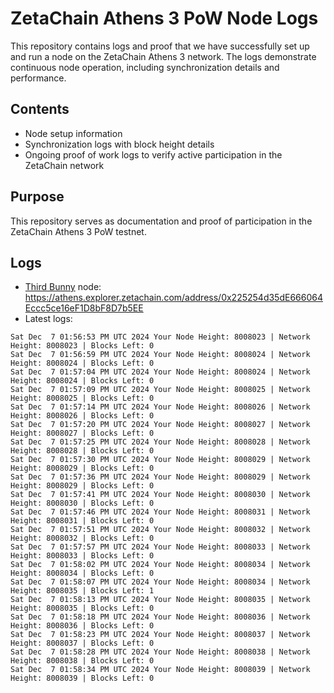 # ZetaChain Athens 3 PoW Node Logs
This repository contains logs and proof that we have successfully set up and run a node on the ZetaChain Athens 3 network. The logs demonstrate continuous node operation, including synchronization details and performance.

## Contents
- Node setup information
- Synchronization logs with block height details
- Ongoing proof of work logs to verify active participation in the ZetaChain network

## Purpose
This repository serves as documentation and proof of participation in the ZetaChain Athens 3 PoW testnet.

## Logs

- [Third Bunny](https://thirdbunny.xyz/) node: https://athens.explorer.zetachain.com/address/0x225254d35dE666064Eccc5ce16eF1D8bF8D7b5EE
- Latest logs:
```
Sat Dec  7 01:56:53 PM UTC 2024 Your Node Height: 8008023 | Network Height: 8008023 | Blocks Left: 0
Sat Dec  7 01:56:59 PM UTC 2024 Your Node Height: 8008024 | Network Height: 8008024 | Blocks Left: 0
Sat Dec  7 01:57:04 PM UTC 2024 Your Node Height: 8008024 | Network Height: 8008024 | Blocks Left: 0
Sat Dec  7 01:57:09 PM UTC 2024 Your Node Height: 8008025 | Network Height: 8008025 | Blocks Left: 0
Sat Dec  7 01:57:14 PM UTC 2024 Your Node Height: 8008026 | Network Height: 8008026 | Blocks Left: 0
Sat Dec  7 01:57:20 PM UTC 2024 Your Node Height: 8008027 | Network Height: 8008027 | Blocks Left: 0
Sat Dec  7 01:57:25 PM UTC 2024 Your Node Height: 8008028 | Network Height: 8008028 | Blocks Left: 0
Sat Dec  7 01:57:30 PM UTC 2024 Your Node Height: 8008029 | Network Height: 8008029 | Blocks Left: 0
Sat Dec  7 01:57:36 PM UTC 2024 Your Node Height: 8008029 | Network Height: 8008029 | Blocks Left: 0
Sat Dec  7 01:57:41 PM UTC 2024 Your Node Height: 8008030 | Network Height: 8008030 | Blocks Left: 0
Sat Dec  7 01:57:46 PM UTC 2024 Your Node Height: 8008031 | Network Height: 8008031 | Blocks Left: 0
Sat Dec  7 01:57:51 PM UTC 2024 Your Node Height: 8008032 | Network Height: 8008032 | Blocks Left: 0
Sat Dec  7 01:57:57 PM UTC 2024 Your Node Height: 8008033 | Network Height: 8008033 | Blocks Left: 0
Sat Dec  7 01:58:02 PM UTC 2024 Your Node Height: 8008034 | Network Height: 8008034 | Blocks Left: 0
Sat Dec  7 01:58:07 PM UTC 2024 Your Node Height: 8008034 | Network Height: 8008035 | Blocks Left: 1
Sat Dec  7 01:58:13 PM UTC 2024 Your Node Height: 8008035 | Network Height: 8008035 | Blocks Left: 0
Sat Dec  7 01:58:18 PM UTC 2024 Your Node Height: 8008036 | Network Height: 8008036 | Blocks Left: 0
Sat Dec  7 01:58:23 PM UTC 2024 Your Node Height: 8008037 | Network Height: 8008037 | Blocks Left: 0
Sat Dec  7 01:58:28 PM UTC 2024 Your Node Height: 8008038 | Network Height: 8008038 | Blocks Left: 0
Sat Dec  7 01:58:34 PM UTC 2024 Your Node Height: 8008039 | Network Height: 8008039 | Blocks Left: 0
```
